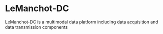 # LeManchot-DC
LeManchot-DC is a multimodal data platform including data acquisition and data transmission components
